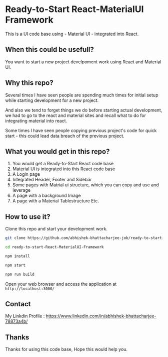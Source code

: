 # Ready-to-Start React-MaterialUI Framework

This is a UI code base using - Material UI - integrated into React.

## When this could be usefull?

You want to start a new project develpoment work using React and Material UI.

## Why this repo?

Several times I have seen people are spending much times for initial setup while starting development for a new project.

And also we tend to forget things we do before starting actual development,
we had to go to the react and material sites and recall what to do for integrating material into react.

Some times I have seen people copying previous project's code for quick start - this could lead data breach of the previous project.

## What you would get in this repo?

1. You would get a Ready-to-Start React code base
2. Material UI is integrated into this React code base
3. A Login page
4. Integrated Header, Footer and Sidebar
5. Some pages with Matrial ui structure, which you can copy and use and leverage
6. A page with a background Image
7. A page with a Material Tablestructure
Etc.

## How to use it?

Clone this repo and start your development work.

```bash
git clone https://github.com/abhishek-bhattacharjee-job/ready-to-start-React-MaterialUI-Framework
```

```bash
cd ready-to-start-React-MaterialUI-Framework
```

```bash
npm install
```

```bash
npm start
```

```bash
npm run build
```

Open your web browser and access the application at `http://localhost:3000/`

## Contact

My Linkdin Profile : https://www.linkedin.com/in/abhishek-bhattacharjee-78873a4b/

## Thanks

Thanks for using this code base, Hope this would help you.
